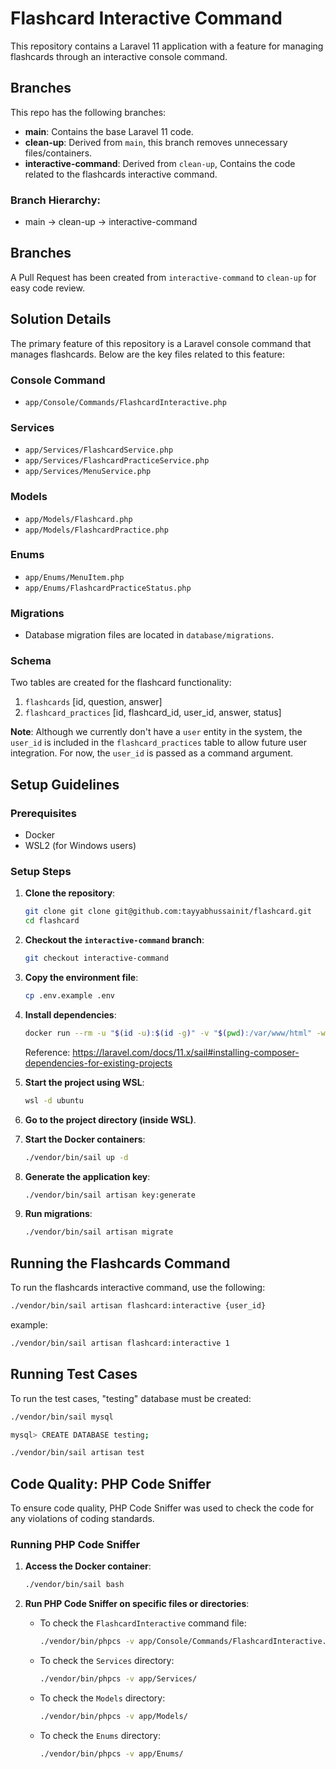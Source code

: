 # Flashcard Interactive Command

This repository contains a Laravel 11 application with a feature for managing flashcards through an interactive console command.

## Branches

This repo has the following branches:

- **main**: Contains the base Laravel 11 code.
- **clean-up**: Derived from `main`, this branch removes unnecessary files/containers.
- **interactive-command**: Derived from `clean-up`, Contains the code related to the flashcards interactive command.

### Branch Hierarchy:
- main -> clean-up -> interactive-command

## Branches
A Pull Request has been created from `interactive-command` to `clean-up` for easy code review.

## Solution Details

The primary feature of this repository is a Laravel console command that manages flashcards. Below are the key files related to this feature:

### Console Command
- `app/Console/Commands/FlashcardInteractive.php`

### Services
- `app/Services/FlashcardService.php`
- `app/Services/FlashcardPracticeService.php`
- `app/Services/MenuService.php`

### Models
- `app/Models/Flashcard.php`
- `app/Models/FlashcardPractice.php`

### Enums
- `app/Enums/MenuItem.php`
- `app/Enums/FlashcardPracticeStatus.php`

### Migrations
- Database migration files are located in `database/migrations`.

### Schema
Two tables are created for the flashcard functionality:

1. `flashcards` [id, question, answer]
2. `flashcard_practices` [id, flashcard_id, user_id, answer, status]

**Note**: Although we currently don't have a `user` entity in the system, the `user_id` is included in the `flashcard_practices` table to allow future user integration. For now, the `user_id` is passed as a command argument.

## Setup Guidelines

### Prerequisites

- Docker
- WSL2 (for Windows users)

### Setup Steps

1. **Clone the repository**:
    ```bash
    git clone git clone git@github.com:tayyabhussainit/flashcard.git
    cd flashcard
    ```

2. **Checkout the `interactive-command` branch**:
    ```bash
    git checkout interactive-command
    ```

3. **Copy the environment file**:
    ```bash
    cp .env.example .env
    ```

4. **Install dependencies**:
    ```bash
    docker run --rm -u "$(id -u):$(id -g)" -v "$(pwd):/var/www/html" -w /var/www/html laravelsail/php83-composer:latest composer install --ignore-platform-reqs
    ```
    Reference: https://laravel.com/docs/11.x/sail#installing-composer-dependencies-for-existing-projects

5. **Start the project using WSL**:
    ```bash
    wsl -d ubuntu
    ```

6. **Go to the project directory (inside WSL)**.

7. **Start the Docker containers**:
    ```bash
    ./vendor/bin/sail up -d
    ```

8. **Generate the application key**:
    ```bash
    ./vendor/bin/sail artisan key:generate
    ```

9. **Run migrations**:
    ```bash
    ./vendor/bin/sail artisan migrate
    ```

## Running the Flashcards Command

To run the flashcards interactive command, use the following:

```bash
./vendor/bin/sail artisan flashcard:interactive {user_id}
```

example:
```bash
./vendor/bin/sail artisan flashcard:interactive 1
```

## Running Test Cases

To run the test cases, "testing" database must be created:

```bash
./vendor/bin/sail mysql

```

```bash
mysql> CREATE DATABASE testing;
```

```bash
./vendor/bin/sail artisan test
```

## Code Quality: PHP Code Sniffer

To ensure code quality, PHP Code Sniffer was used to check the code for any violations of coding standards.

### Running PHP Code Sniffer

1. **Access the Docker container**:
    ```bash
    ./vendor/bin/sail bash
    ```

2. **Run PHP Code Sniffer on specific files or directories**:

    - To check the `FlashcardInteractive` command file:
      ```bash
      ./vendor/bin/phpcs -v app/Console/Commands/FlashcardInteractive.php
      ```

    - To check the `Services` directory:
      ```bash
      ./vendor/bin/phpcs -v app/Services/
      ```

    - To check the `Models` directory:
      ```bash
      ./vendor/bin/phpcs -v app/Models/
      ```

    - To check the `Enums` directory:
      ```bash
      ./vendor/bin/phpcs -v app/Enums/
      ```


